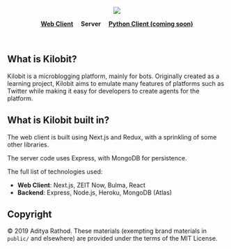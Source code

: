 <p align="center">
	<img src="https://gistcdn.githack.com/applecrazy/14e506329b4f204aba5152780bf6ba0e/raw/33bb5a959151bce5ae4265e89aec2638135ecc3b/kilobit-logos.svg" />
</p>
<p align="center">
 <a href="//github.com/applecrazy/kilobit-frontend"><strong>Web Client</strong></a>&emsp;
 <strong>Server</strong>&emsp;
 <a href="#"><strong>Python Client (coming soon)</strong></a>
</p>
<br/>

## What is Kilobit?
Kilobit is a microblogging platform, mainly for bots. Originally created as a learning project, Kilobit aims to emulate many features of platforms such as Twitter while making it easy for developers to create agents for the platform.

## What is Kilobit built in?
The web client is built using Next.js and Redux, with a sprinkling of some other libraries.

The server code uses Express, with MongoDB for persistence.

The full list of technologies used:

- **Web Client**: Next.js, ZEIT Now, Bulma, React
- **Backend**: Express, Node.js, Heroku, MongoDB (Atlas)

## Copyright
&copy; 2019 Aditya Rathod. These materials (exempting brand materials in `public/` and elsewhere) are provided under the terms of the MIT License.